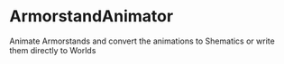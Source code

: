 ArmorstandAnimator
==================

Animate Armorstands and convert the animations to Shematics or write them directly to Worlds
